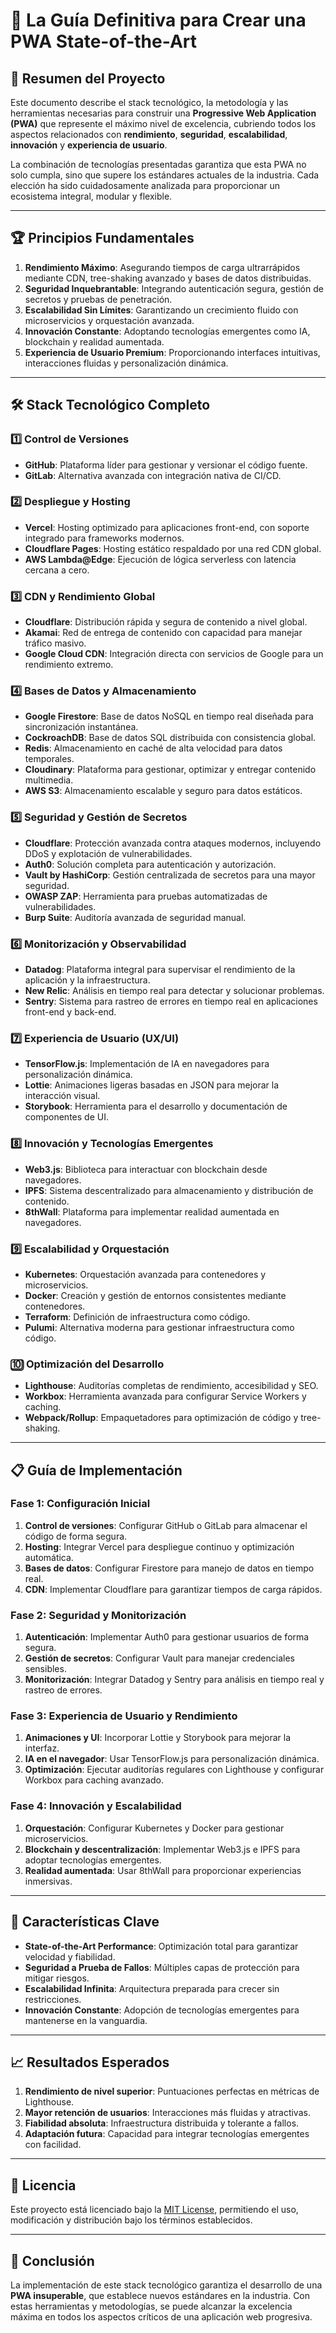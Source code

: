 # 🌟 **La Guía Definitiva para Crear una PWA State-of-the-Art**

## 📖 **Resumen del Proyecto**

Este documento describe el stack tecnológico, la metodología y las herramientas necesarias para construir una **Progressive Web Application (PWA)** que represente el máximo nivel de excelencia, cubriendo todos los aspectos relacionados con **rendimiento**, **seguridad**, **escalabilidad**, **innovación** y **experiencia de usuario**. 

La combinación de tecnologías presentadas garantiza que esta PWA no solo cumpla, sino que supere los estándares actuales de la industria. Cada elección ha sido cuidadosamente analizada para proporcionar un ecosistema integral, modular y flexible.

---

## 🏆 **Principios Fundamentales**

1. **Rendimiento Máximo**: Asegurando tiempos de carga ultrarrápidos mediante CDN, tree-shaking avanzado y bases de datos distribuidas.
2. **Seguridad Inquebrantable**: Integrando autenticación segura, gestión de secretos y pruebas de penetración.
3. **Escalabilidad Sin Límites**: Garantizando un crecimiento fluido con microservicios y orquestación avanzada.
4. **Innovación Constante**: Adoptando tecnologías emergentes como IA, blockchain y realidad aumentada.
5. **Experiencia de Usuario Premium**: Proporcionando interfaces intuitivas, interacciones fluidas y personalización dinámica.

---

## 🛠 **Stack Tecnológico Completo**

### 1️⃣ **Control de Versiones**
- **GitHub**: Plataforma líder para gestionar y versionar el código fuente.
- **GitLab**: Alternativa avanzada con integración nativa de CI/CD.

### 2️⃣ **Despliegue y Hosting**
- **Vercel**: Hosting optimizado para aplicaciones front-end, con soporte integrado para frameworks modernos.
- **Cloudflare Pages**: Hosting estático respaldado por una red CDN global.
- **AWS Lambda@Edge**: Ejecución de lógica serverless con latencia cercana a cero.

### 3️⃣ **CDN y Rendimiento Global**
- **Cloudflare**: Distribución rápida y segura de contenido a nivel global.
- **Akamai**: Red de entrega de contenido con capacidad para manejar tráfico masivo.
- **Google Cloud CDN**: Integración directa con servicios de Google para un rendimiento extremo.

### 4️⃣ **Bases de Datos y Almacenamiento**
- **Google Firestore**: Base de datos NoSQL en tiempo real diseñada para sincronización instantánea.
- **CockroachDB**: Base de datos SQL distribuida con consistencia global.
- **Redis**: Almacenamiento en caché de alta velocidad para datos temporales.
- **Cloudinary**: Plataforma para gestionar, optimizar y entregar contenido multimedia.
- **AWS S3**: Almacenamiento escalable y seguro para datos estáticos.

### 5️⃣ **Seguridad y Gestión de Secretos**
- **Cloudflare**: Protección avanzada contra ataques modernos, incluyendo DDoS y explotación de vulnerabilidades.
- **Auth0**: Solución completa para autenticación y autorización.
- **Vault by HashiCorp**: Gestión centralizada de secretos para una mayor seguridad.
- **OWASP ZAP**: Herramienta para pruebas automatizadas de vulnerabilidades.
- **Burp Suite**: Auditoría avanzada de seguridad manual.

### 6️⃣ **Monitorización y Observabilidad**
- **Datadog**: Plataforma integral para supervisar el rendimiento de la aplicación y la infraestructura.
- **New Relic**: Análisis en tiempo real para detectar y solucionar problemas.
- **Sentry**: Sistema para rastreo de errores en tiempo real en aplicaciones front-end y back-end.

### 7️⃣ **Experiencia de Usuario (UX/UI)**
- **TensorFlow.js**: Implementación de IA en navegadores para personalización dinámica.
- **Lottie**: Animaciones ligeras basadas en JSON para mejorar la interacción visual.
- **Storybook**: Herramienta para el desarrollo y documentación de componentes de UI.

### 8️⃣ **Innovación y Tecnologías Emergentes**
- **Web3.js**: Biblioteca para interactuar con blockchain desde navegadores.
- **IPFS**: Sistema descentralizado para almacenamiento y distribución de contenido.
- **8thWall**: Plataforma para implementar realidad aumentada en navegadores.

### 9️⃣ **Escalabilidad y Orquestación**
- **Kubernetes**: Orquestación avanzada para contenedores y microservicios.
- **Docker**: Creación y gestión de entornos consistentes mediante contenedores.
- **Terraform**: Definición de infraestructura como código.
- **Pulumi**: Alternativa moderna para gestionar infraestructura como código.

### 🔟 **Optimización del Desarrollo**
- **Lighthouse**: Auditorías completas de rendimiento, accesibilidad y SEO.
- **Workbox**: Herramienta avanzada para configurar Service Workers y caching.
- **Webpack/Rollup**: Empaquetadores para optimización de código y tree-shaking.

---

## 📋 **Guía de Implementación**

### **Fase 1: Configuración Inicial**
1. **Control de versiones**: Configurar GitHub o GitLab para almacenar el código de forma segura.
2. **Hosting**: Integrar Vercel para despliegue continuo y optimización automática.
3. **Bases de datos**: Configurar Firestore para manejo de datos en tiempo real.
4. **CDN**: Implementar Cloudflare para garantizar tiempos de carga rápidos.

### **Fase 2: Seguridad y Monitorización**
1. **Autenticación**: Implementar Auth0 para gestionar usuarios de forma segura.
2. **Gestión de secretos**: Configurar Vault para manejar credenciales sensibles.
3. **Monitorización**: Integrar Datadog y Sentry para análisis en tiempo real y rastreo de errores.

### **Fase 3: Experiencia de Usuario y Rendimiento**
1. **Animaciones y UI**: Incorporar Lottie y Storybook para mejorar la interfaz.
2. **IA en el navegador**: Usar TensorFlow.js para personalización dinámica.
3. **Optimización**: Ejecutar auditorías regulares con Lighthouse y configurar Workbox para caching avanzado.

### **Fase 4: Innovación y Escalabilidad**
1. **Orquestación**: Configurar Kubernetes y Docker para gestionar microservicios.
2. **Blockchain y descentralización**: Implementar Web3.js e IPFS para adoptar tecnologías emergentes.
3. **Realidad aumentada**: Usar 8thWall para proporcionar experiencias inmersivas.

---

## 📌 **Características Clave**

- **State-of-the-Art Performance**: Optimización total para garantizar velocidad y fiabilidad.
- **Seguridad a Prueba de Fallos**: Múltiples capas de protección para mitigar riesgos.
- **Escalabilidad Infinita**: Arquitectura preparada para crecer sin restricciones.
- **Innovación Constante**: Adopción de tecnologías emergentes para mantenerse en la vanguardia.

---

## 📈 **Resultados Esperados**

1. **Rendimiento de nivel superior**: Puntuaciones perfectas en métricas de Lighthouse.
2. **Mayor retención de usuarios**: Interacciones más fluidas y atractivas.
3. **Fiabilidad absoluta**: Infraestructura distribuida y tolerante a fallos.
4. **Adaptación futura**: Capacidad para integrar tecnologías emergentes con facilidad.

---

## 🔐 **Licencia**

Este proyecto está licenciado bajo la [MIT License](LICENSE), permitiendo el uso, modificación y distribución bajo los términos establecidos.

---

## 🏁 **Conclusión**

La implementación de este stack tecnológico garantiza el desarrollo de una **PWA insuperable**, que establece nuevos estándares en la industria. Con estas herramientas y metodologías, se puede alcanzar la excelencia máxima en todos los aspectos críticos de una aplicación web progresiva.
